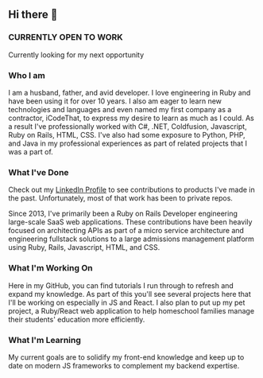 ## Hi there 👋

<!--
**dbuttig/dbuttig** is a ✨ _special_ ✨ repository because its `README.md` (this file) appears on your GitHub profile.

Here are some ideas to get you started:

- 🔭 I’m currently working on ...
- 🌱 I’m currently learning ...
- 👯 I’m looking to collaborate on ...
- 🤔 I’m looking for help with ...
- 💬 Ask me about ...
- 📫 How to reach me: ...
- 😄 Pronouns: ...
- ⚡ Fun fact: ...
-->

### CURRENTLY OPEN TO WORK
Currently looking for my next opportunity

### Who I am
I am a husband, father, and avid developer. I love engineering in Ruby and have been using it for over 10 years. I also am eager to learn new technologies and languages and even named my first company as a contractor, iCodeThat, to express my desire to learn as much as I could. As a result I've professionally worked with C#, .NET, Coldfusion, Javascript, Ruby on Rails, HTML, CSS. I've also had some exposure to Python, PHP, and Java in my professional experiences as part of related projects that I was a part of. 

### What I've Done
Check out my [LinkedIn Profile](https://www.linkedin.com/in/daniel-buttig/) to see contributions to products I've made in the past. Unfortunately, most of that work has been to private repos.

Since 2013, I've primarily been a Ruby on Rails Developer engineering large-scale SaaS web applications. These contributions have been heavily focused on architecting APIs as part of a micro service architecture and engineering fullstack solutions to a large admissions management platform using Ruby, Rails, Javascript, HTML, and CSS.

### What I'm Working On
Here in my GitHub, you can find tutorials I run through to refresh and expand my knowledge. As part of this you'll see several projects here that I'll be working on especially in JS and React. I also plan to put up my pet project, a Ruby/React web application to help homeschool families manage their students' education more efficiently.

### What I'm Learning
My current goals are to solidify my front-end knowledge and keep up to date on modern JS frameworks to complement my backend expertise.

